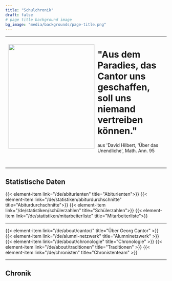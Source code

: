 ```yaml
---
title: "Schulchronik"
draft: false
# page title background image
bg_image: "media/backgrounds/page-title.png"
---
```

---
<img style="float: left; border: 0; margin: 10px;" src="/media/schulchronik/cantor1.jpg" border="0" width="268" height="326" /><h1>"Aus dem Paradies, das Cantor uns geschaffen, soll uns niemand vertreiben können."</h1><p>aus 'David Hilbert, 'Über das Unendliche', Math. Ann. 95</p><br>

---

## Statistische Daten

{{< element-item link="/de/abiturienten" title="Abiturienten">}}
{{< element-item link="/de/statistiken/abiturdurchschnitte" title="Abiturdurchschnitte">}}
{{< element-item link="/de/statistiken/schülerzahlen" title="Schülerzahlen">}}
{{< element-item link="/de/statistiken/mitarbeiterliste" title="Mitarbeiterliste">}}

---

{{< element-item link="/de/about/cantor/" title="Über Georg Cantor" >}}
{{< element-item link="/de/alumni-netzwerk" title="Alumninetzwerk" >}}
{{< element-item link="/de/about/chronologie" title="Chronologie" >}}
{{< element-item link="/de/about/traditionen" title="Traditionen" >}}
{{< element-item link="/de/chronisten" title="Chronistenteam" >}}

---

## Chronik
